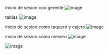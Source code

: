 Inicio de sesion coo gerente
![image](https://github.com/Hack-Gamer001/Pagina-para-registro-de-pedidos-Tacos/assets/119648000/9b24f931-22ee-4d30-8dd6-ad8a43ebf33d)

tablas
![image](https://github.com/Hack-Gamer001/Pagina-para-registro-de-pedidos-Tacos/assets/119648000/6102f4c0-a9a8-4665-9326-5d9e0cd75cf4)

inicio de sesion como taquero y cajero
![image](https://github.com/Hack-Gamer001/Pagina-para-registro-de-pedidos-Tacos/assets/119648000/c36fab8d-5603-4d75-9f5f-f1a3ffd390e5)


inicio de sesion como mesero
![image](https://github.com/Hack-Gamer001/Pagina-para-registro-de-pedidos-Tacos/assets/119648000/00ee33aa-63fa-4fa7-a7fe-ba870becafb5)

![image](https://github.com/Hack-Gamer001/Pagina-para-registro-de-pedidos-Tacos/assets/119648000/7a4212e0-583f-4b78-abdc-0f03e3b7be54)
